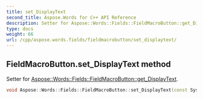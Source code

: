 ```yaml
---
title: set_DisplayText
second_title: Aspose.Words for C++ API Reference
description: Setter for Aspose::Words::Fields::FieldMacroButton::get_DisplayText. 
type: docs
weight: 66
url: /cpp/aspose.words.fields/fieldmacrobutton/set_displaytext/
---
```

## FieldMacroButton.set_DisplayText method


Setter for [Aspose::Words::Fields::FieldMacroButton::get_DisplayText](../get_displaytext/).

```cpp
void Aspose::Words::Fields::FieldMacroButton::set_DisplayText(const System::String &value)
```

